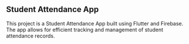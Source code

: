 ## Student Attendance App

This project is a Student Attendance App built using Flutter and Firebase. The app allows for efficient tracking and management of student attendance records.

